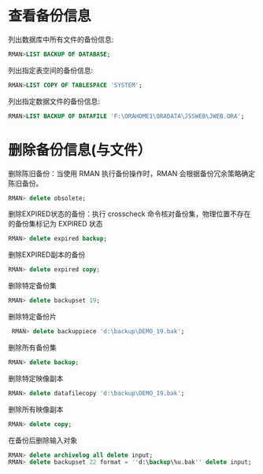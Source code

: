 # 查看备份信息

列出数据库中所有文件的备份信息:

```sql
RMAN>LIST BACKUP OF DATABASE;
```

列出指定表空间的备份信息:

```sql
RMAN>LIST COPY OF TABLESPACE 'SYSTEM';
```

列出指定数据文件的备份信息:

```sql
RMAN>LIST BACKUP OF DATAFILE 'F:\ORAHOME1\ORADATA\JSSWEB\JWEB.ORA';
```



# 删除备份信息(与文件）

删除陈旧备份：当使用 RMAN 执行备份操作时，RMAN 会根据备份冗余策略确定陈旧备份。 

```sql
RMAN> delete obsolete;
```

删除EXPIRED状态的备份：执行 crosscheck 命令核对备份集，物理位置不存在的备份集标记为 EXPIRED 状态

```sql
RMAN> delete expired backup;
```

删除EXPIRED副本的备份

```sql
RMAN> delete expired copy;
```

删除特定备份集

```sql
RMAN> delete backupset 19;
```

删除特定备份片

```sql
 RMAN> delete backuppiece 'd:\backup\DEMO_19.bak';
```

删除所有备份集

```sql
RMAN> delete backup;
```

删除特定映像副本

```sql
RMAN> delete datafilecopy 'd:\backup\DEMO_19.bak';
```

删除所有映像副本

```sql
RMAN> delete copy;
```

在备份后删除输入对象

```sql
RMAN> delete archivelog all delete input;
RMAN> delete backupset 22 format = ''d:\backup\%u.bak'' delete input;
```

